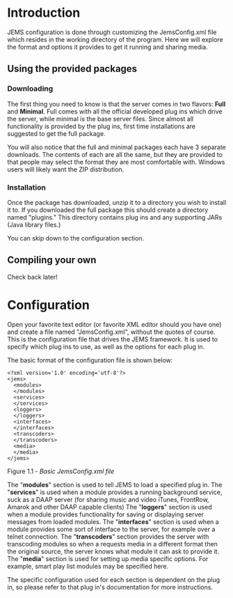 # Introduction #

JEMS configuration is done through customizing the JemsConfig.xml file which resides in the working directory of the program. Here we will explore the format and options it provides to get it running and sharing media.

## Using the provided packages ##

### Downloading ###

The first thing you need to know is that the server comes in two flavors: **Full** and **Minimal**. Full comes with all the official developed plug ins which drive the server, while minimal is the base server files. Since almost all functionality is provided by the plug ins, first time installations are suggested to get the full package.

You will also notice that the full and minimal packages each have 3 separate downloads. The contents of each are all the same, but they are provided to that people may select the format they are most comfortable with. Windows users will likely want the ZIP distribution.

### Installation ###

Once the package has downloaded, unzip it to a directory you wish to install it to. If you downloaded the full package this should create a directory named "plugins." This directory contains plug ins and any supporting JARs (Java library files.)

You can skip down to the configuration section.

## Compiling your own ##

Check back later!

# Configuration #

Open your favorite text editor (or favorite XML editor should you have one) and create a file named "JemsConfig.xml", without the quotes of course. This is the configuration file that drives the JEMS framework. It is used to specify which plug ins to use, as well as the options for each plug in.

The basic format of the configuration file is shown below:
```
<?xml version='1.0' encoding='utf-8'?> 
<jems>
  <modules>
  </modules>
  <services>
  </services>
  <loggers>
  </loggers>
  <interfaces>
  </interfaces>
  <transcoders>
  </transcoders>
  <media>
  </media>
</jems>

```
Figure 1.1 - _Basic JemsConfig.xml file_

The "**modules**" section is used to tell JEMS to load a specified plug in.
The "**services**" is used when a module provides a running background service, suck as a DAAP server (for sharing music and video iTunes, FrontRow, Amarok and other DAAP capable clients)
The "**loggers**" section is used when a module provides functionality for saving or displaying server messages from loaded modules.
The "**interfaces**" section is used when a module provides some sort of interface to the server, for example over a telnet connection.
The "**transcoders**" section provides the server with transcoding modules so when a requests media in a different format then the original source, the server knows what module it can ask to provide it.
The "**media**" section is used for setting up media specific options. For example, smart play list modules may be specified here.

The specific configuration used for each section is dependent on the plug in, so please refer to that plug in's documentation for more instructions.